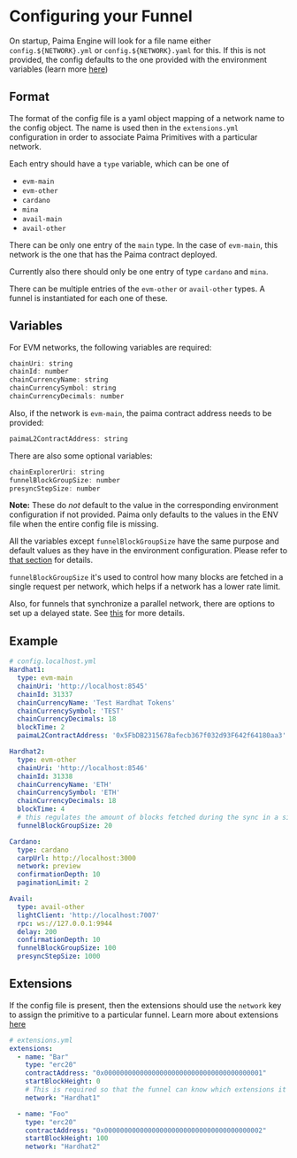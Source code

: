 # Configuring your Funnel

On startup, Paima Engine will look for a file name either
`config.${NETWORK}.yml` or `config.${NETWORK}.yaml` for this. If this is not
provided, the config defaults to the one provided with the environment
variables (learn more [here](../../1-setup/4-environment-config-values.md))

## Format

The format of the config file is a yaml object mapping of a network name to the
config object. The name is used then in the `extensions.yml` configuration in
order to associate Paima Primitives with a particular network.

Each entry should have a `type` variable, which can be one of
- `evm-main`
- `evm-other`
- `cardano`
- `mina`
- `avail-main`
- `avail-other`

There can be only one entry of the `main` type. In the case of `evm-main`, this
network is the one that has the Paima contract deployed. 

Currently also there should only be one entry of type `cardano` and `mina`.

There can be multiple entries of the `evm-other` or `avail-other` types. A
funnel is instantiated for each one of these.

## Variables

For EVM networks, the following variables are required:

```js
chainUri: string
chainId: number
chainCurrencyName: string
chainCurrencySymbol: string
chainCurrencyDecimals: number
```

Also, if the network is `evm-main`, the paima contract address needs to be provided: 

```js
paimaL2ContractAddress: string
```

There are also some optional variables:

```js
chainExplorerUri: string
funnelBlockGroupSize: number
presyncStepSize: number
```

**Note:** These do *not* default to the value in the corresponding
environment configuration if not provided. Paima only defaults to the values in
the ENV file when the entire config file is missing.

All the variables except `funnelBlockGroupSize` have the same purpose and
default values as they have in the environment configuration. Please refer to
[that section](../../1-setup/4-environment-config-values.md) for details.

`funnelBlockGroupSize` it's used to control how many blocks are fetched in a
single request per network, which helps if a network has a lower rate limit.

Also, for funnels that synchronize a parallel network, there are options to set
up a delayed state. See [this](common-concepts/parallel-networks#delayed-state)
for more details.

## Example

```yaml
# config.localhost.yml
Hardhat1:
  type: evm-main
  chainUri: 'http://localhost:8545'
  chainId: 31337
  chainCurrencyName: 'Test Hardhat Tokens'
  chainCurrencySymbol: 'TEST'
  chainCurrencyDecimals: 18
  blockTime: 2
  paimaL2ContractAddress: '0x5FbDB2315678afecb367f032d93F642f64180aa3'

Hardhat2:
  type: evm-other
  chainUri: 'http://localhost:8546'
  chainId: 31338
  chainCurrencyName: 'ETH'
  chainCurrencySymbol: 'ETH'
  chainCurrencyDecimals: 18
  blockTime: 4
  # this regulates the amount of blocks fetched during the sync in a single round. It helps to avoid rate-limiting.
  funnelBlockGroupSize: 20

Cardano:
  type: cardano
  carpUrl: http://localhost:3000
  network: preview
  confirmationDepth: 10
  paginationLimit: 2

Avail:
  type: avail-other
  lightClient: 'http://localhost:7007'
  rpc: ws://127.0.0.1:9944
  delay: 200 
  confirmationDepth: 10
  funnelBlockGroupSize: 100
  presyncStepSize: 1000
```

## Extensions

If the config file is present, then the extensions should use the `network` key to assign the primitive to a particular funnel. Learn more about extensions [here](../2-primitive-catalogue/1-introduction.md#configuration)

```yaml
# extensions.yml
extensions:
  - name: "Bar"
    type: "erc20"
    contractAddress: "0x0000000000000000000000000000000000000001"
    startBlockHeight: 0
    # This is required so that the funnel can know which extensions it should care about
    network: "Hardhat1"

  - name: "Foo"
    type: "erc20"
    contractAddress: "0x0000000000000000000000000000000000000002"
    startBlockHeight: 100
    network: "Hardhat2"
```
